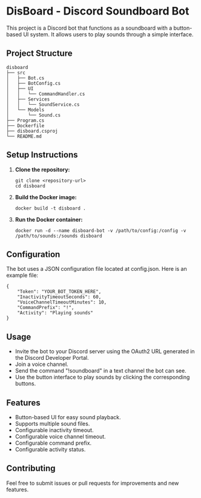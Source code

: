 # DisBoard - Discord Soundboard Bot

This project is a Discord bot that functions as a soundboard with a button-based UI system. It allows users to play sounds through a simple interface.

## Project Structure

```
disboard
├── src
│   ├── Bot.cs
│   ├── BotConfig.cs
│   ├── UI
│   │   └── CommandHandler.cs
│   ├── Services
│   │   └── SoundService.cs
│   └── Models
│       └── Sound.cs
├── Program.cs
├── Dockerfile
├── disboard.csproj
└── README.md
```

## Setup Instructions

1. **Clone the repository:**
   ```
   git clone <repository-url>
   cd disboard
   ```

2. **Build the Docker image:**
   ```
   docker build -t disboard .
   ```

3. **Run the Docker container:**
   ```
   docker run -d --name disboard-bot -v /path/to/config:/config -v /path/to/sounds:/sounds disboard
   ```

## Configuration
The bot uses a JSON configuration file located at config.json. Here is an example file:
```
{
    "Token": "YOUR_BOT_TOKEN_HERE",
    "InactivityTimeoutSeconds": 60,
    "VoiceChannelTimeoutMinutes": 10,
    "CommandPrefix": "!",
    "Activity": "Playing sounds"
}
```


## Usage

- Invite the bot to your Discord server using the OAuth2 URL generated in the Discord Developer Portal.
- Join a voice channel.
- Send the command "!soundboard" in a text channel the bot can see.
- Use the button interface to play sounds by clicking the corresponding buttons.

## Features

- Button-based UI for easy sound playback.
- Supports multiple sound files.
- Configurable inactivity timeout.
- Configurable voice channel timeout.
- Configurable command prefix.
- Configurable activity status.

## Contributing

Feel free to submit issues or pull requests for improvements and new features.